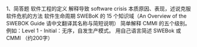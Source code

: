 1、简答题
软件工程的定义
解释导致 software crisis 本质原因、表现，述说克服软件危机的方法
软件生命周期
SWEBoK 的 15 个知识域（An Overview of the SWEBOK Guide 请中文翻译其名称与简短说明）
简单解释 CMMI 的五个级别。例如：Level 1 - Initial：无序，自发生产模式。
用自己语言简述 SWEBok 或 CMMI （约200字）

